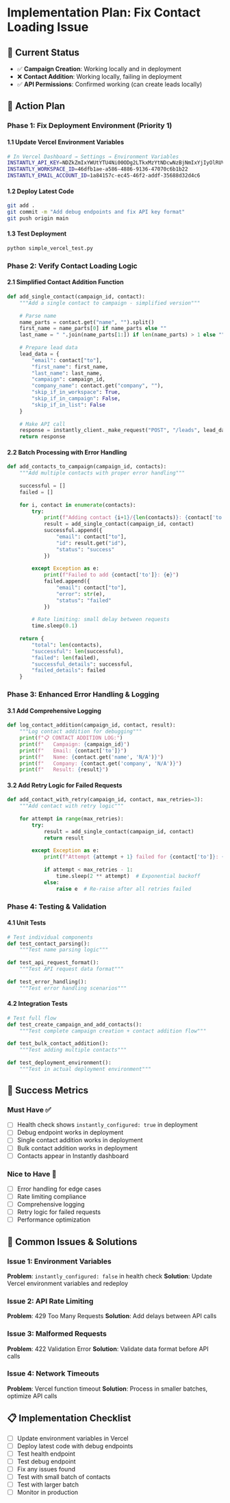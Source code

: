 # Implementation Plan: Fix Contact Loading Issue

## 🎯 Current Status
- ✅ **Campaign Creation**: Working locally and in deployment
- ❌ **Contact Addition**: Working locally, failing in deployment
- ✅ **API Permissions**: Confirmed working (can create leads locally)

## 🚀 Action Plan

### Phase 1: Fix Deployment Environment (Priority 1)

#### 1.1 Update Vercel Environment Variables
```bash
# In Vercel Dashboard → Settings → Environment Variables
INSTANTLY_API_KEY=NDZkZmIxYWUtYTU4Ni00ODg2LTkxMzYtNDcwNzBjNmIxYjIyOlRUV0VETWRiRFhIdg==
INSTANTLY_WORKSPACE_ID=46dfb1ae-a586-4886-9136-47070c6b1b22
INSTANTLY_EMAIL_ACCOUNT_ID=1a84157c-ec45-46f2-addf-35688d32d4c6
```

#### 1.2 Deploy Latest Code
```bash
git add .
git commit -m "Add debug endpoints and fix API key format"
git push origin main
```

#### 1.3 Test Deployment
```bash
python simple_vercel_test.py
```

### Phase 2: Verify Contact Loading Logic

#### 2.1 Simplified Contact Addition Function
```python
def add_single_contact(campaign_id, contact):
    """Add a single contact to campaign - simplified version"""
    
    # Parse name
    name_parts = contact.get("name", "").split()
    first_name = name_parts[0] if name_parts else ""
    last_name = " ".join(name_parts[1:]) if len(name_parts) > 1 else ""
    
    # Prepare lead data
    lead_data = {
        "email": contact["to"],
        "first_name": first_name,
        "last_name": last_name,
        "campaign": campaign_id,
        "company_name": contact.get("company", ""),
        "skip_if_in_workspace": True,
        "skip_if_in_campaign": False,
        "skip_if_in_list": False
    }
    
    # Make API call
    response = instantly_client._make_request("POST", "/leads", lead_data)
    return response
```

#### 2.2 Batch Processing with Error Handling
```python
def add_contacts_to_campaign(campaign_id, contacts):
    """Add multiple contacts with proper error handling"""
    
    successful = []
    failed = []
    
    for i, contact in enumerate(contacts):
        try:
            print(f"Adding contact {i+1}/{len(contacts)}: {contact['to']}")
            result = add_single_contact(campaign_id, contact)
            successful.append({
                "email": contact["to"],
                "id": result.get("id"),
                "status": "success"
            })
            
        except Exception as e:
            print(f"Failed to add {contact['to']}: {e}")
            failed.append({
                "email": contact["to"],
                "error": str(e),
                "status": "failed"
            })
            
        # Rate limiting: small delay between requests
        time.sleep(0.1)
    
    return {
        "total": len(contacts),
        "successful": len(successful),
        "failed": len(failed),
        "successful_details": successful,
        "failed_details": failed
    }
```

### Phase 3: Enhanced Error Handling & Logging

#### 3.1 Add Comprehensive Logging
```python
def log_contact_addition(campaign_id, contact, result):
    """Log contact addition for debugging"""
    print(f"📋 CONTACT ADDITION LOG:")
    print(f"   Campaign: {campaign_id}")
    print(f"   Email: {contact['to']}")
    print(f"   Name: {contact.get('name', 'N/A')}")
    print(f"   Company: {contact.get('company', 'N/A')}")
    print(f"   Result: {result}")
```

#### 3.2 Add Retry Logic for Failed Requests
```python
def add_contact_with_retry(campaign_id, contact, max_retries=3):
    """Add contact with retry logic"""
    
    for attempt in range(max_retries):
        try:
            result = add_single_contact(campaign_id, contact)
            return result
            
        except Exception as e:
            print(f"Attempt {attempt + 1} failed for {contact['to']}: {e}")
            
            if attempt < max_retries - 1:
                time.sleep(2 ** attempt)  # Exponential backoff
            else:
                raise e  # Re-raise after all retries failed
```

### Phase 4: Testing & Validation

#### 4.1 Unit Tests
```python
# Test individual components
def test_contact_parsing():
    """Test name parsing logic"""
    
def test_api_request_format():
    """Test API request data format"""
    
def test_error_handling():
    """Test error handling scenarios"""
```

#### 4.2 Integration Tests
```python
# Test full flow
def test_create_campaign_and_add_contacts():
    """Test complete campaign creation + contact addition flow"""
    
def test_bulk_contact_addition():
    """Test adding multiple contacts"""
    
def test_deployment_environment():
    """Test in actual deployment environment"""
```

## 🎯 Success Metrics

### Must Have ✅
- [ ] Health check shows `instantly_configured: true` in deployment
- [ ] Debug endpoint works in deployment
- [ ] Single contact addition works in deployment
- [ ] Bulk contact addition works in deployment
- [ ] Contacts appear in Instantly dashboard

### Nice to Have 🌟
- [ ] Error handling for edge cases
- [ ] Rate limiting compliance
- [ ] Comprehensive logging
- [ ] Retry logic for failed requests
- [ ] Performance optimization

## 🚨 Common Issues & Solutions

### Issue 1: Environment Variables
**Problem**: `instantly_configured: false` in health check
**Solution**: Update Vercel environment variables and redeploy

### Issue 2: API Rate Limiting
**Problem**: 429 Too Many Requests
**Solution**: Add delays between API calls

### Issue 3: Malformed Requests
**Problem**: 422 Validation Error
**Solution**: Validate data format before API calls

### Issue 4: Network Timeouts
**Problem**: Vercel function timeout
**Solution**: Process in smaller batches, optimize API calls

## 📋 Implementation Checklist

- [ ] Update environment variables in Vercel
- [ ] Deploy latest code with debug endpoints
- [ ] Test health endpoint
- [ ] Test debug endpoint
- [ ] Fix any issues found
- [ ] Test with small batch of contacts
- [ ] Test with larger batch
- [ ] Monitor in production 